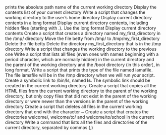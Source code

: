   prints the absolute path name of the current working directory
  Display the contents list of your current directory
  Write a script that changes the working directory to the user’s home directory
  Display current directory contents in a long format
  Display current directory contents, including hidden files (starting with .). Use the long format
  Display current directory contents
  Create a script that creates a directory named my_first_directory in the /tmp/ directory
  Move the file betty from /tmp/ to /tmp/my_first_directory
  Delete the file betty
  Delete the directory my_first_directory that is in the /tmp directory
  Write a script that changes the working directory to the previous one
  Write a script that lists all files (even ones with names beginning with a period character, which are normally hidden) in the current directory and the parent of the working directory and    the /boot directory (in this order), in long format.
  Write a script that prints the type of the file named iamafile. The file iamafile will be in the /tmp directory when we will run your script.
  Create a symbolic link to /bin/ls, named __ls__. The symbolic link should be created in the current working directory.
  Create a script that copies all the HTML files from the current working directory to the parent of the working directory, but only copy files that did not exist in the parent of the working   directory or were newer than the versions in the parent of the working directory
  Create a script that deletes all files in the current working directory that end with the character ~
  Create a script that creates the directories welcome/, welcome/to/ and welcome/to/school in the current directory
  Write a command that lists all the files and directories of the current directory, separated by commas (,)

